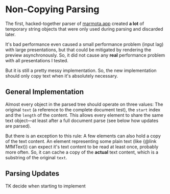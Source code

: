 # Non-Copying Parsing

The first, hacked-together parser of [marmota.app](https://marmota.app)
created **a lot** of temporary string objects that were only used
during parsing and discarded later.

It's bad performance even caused a small performance problem (input lag) with
large presentations, but that could be mitigated by rendering the preview
asynchronously. So, it did not cause any **real** performance problem with
all presentations I tested.

But it is still a pretty messy implementation. So, the new implementation
should only copy text when it's absolutely necessary.

## General Implementation

Almost every object in the parsed tree should operate on three values: The
original `text` (a reference to the complete document test), the `start`
index and the `length` of the content. This allows every element to share
the same text object&mdash;at least after a full document parse (see below
how updates are parsed).

But there is an exception to this rule: A few elements can also hold a copy
of the text content. An element representing some plain text (like {@link MfMText})
can expect it's text content to be read at least once, probably more often.
So, it can cache a copy of the **actual** text content, which is a substring
of the original `text`.

## Parsing Updates

TK decide when starting to implement
